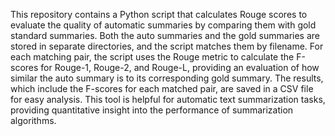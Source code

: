 This repository contains a Python script that calculates Rouge scores to evaluate the quality of automatic summaries by comparing them with gold standard summaries. Both the auto summaries and the gold summaries are stored in separate directories, and the script matches them by filename. For each matching pair, the script uses the Rouge metric to calculate the F-scores for Rouge-1, Rouge-2, and Rouge-L, providing an evaluation of how similar the auto summary is to its corresponding gold summary. The results, which include the F-scores for each matched pair, are saved in a CSV file for easy analysis. This tool is helpful for automatic text summarization tasks, providing quantitative insight into the performance of summarization algorithms.
